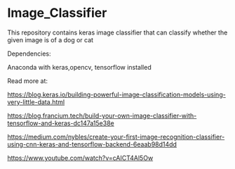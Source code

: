# Image_Classifier
This repository contains keras image classifier that can classify whether the given image is of a dog or cat
 
Dependencies:

Anaconda with keras,opencv, tensorflow installed 

Read more at:

https://blog.keras.io/building-powerful-image-classification-models-using-very-little-data.html

https://blog.francium.tech/build-your-own-image-classifier-with-tensorflow-and-keras-dc147a15e38e

https://medium.com/nybles/create-your-first-image-recognition-classifier-using-cnn-keras-and-tensorflow-backend-6eaab98d14dd

https://www.youtube.com/watch?v=cAICT4Al5Ow

